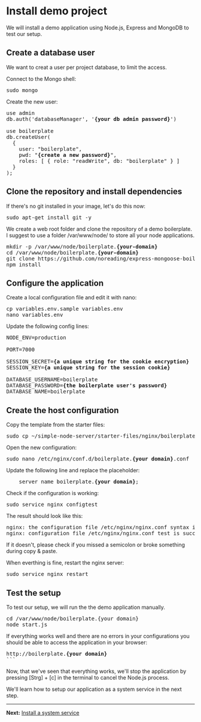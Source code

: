 # Install demo project

We will install a demo application using Node.js, Express and MongoDB to test our setup.

## Create a database user

We want to creat a user per project database, to limit the access.

Connect to the Mongo shell:  
<pre>
sudo mongo
</pre>

Create the new user:  
<pre>
use admin
db.auth('databaseManager', '<b>{your db admin password}</b>')

use boilerplate
db.createUser(
  {
    user: "boilerplate",
    pwd: "<b>{create a new password}</b>",
    roles: [ { role: "readWrite", db: "boilerplate" } ]
  }
);
</pre>

## Clone the repository and install dependencies

If there's no git installed in your image, let's do this now:  
<pre>
sudo apt-get install git -y
</pre>

We create a web root folder and clone the repository of a demo boilerplate.  
I suggest to use a folder /var/www/node/ to store all your node applications.

<pre>
mkdir -p /var/www/node/boilerplate.<b>{your-domain}</b>
cd /var/www/node/boilerplate.<b>{your-domain}</b>
git clone https://github.com/noreading/express-mongoose-boilerplate.git .
npm install
</pre>

## Configure the application

Create a local configuration file and edit it with nano:  
<pre>
cp variables.env.sample variables.env
nano variables.env
</pre>

Update the following config lines:  
<pre>
NODE_ENV=production

PORT=7000

SESSION_SECRET=<b>{a unique string for the cookie encryption}</b>
SESSION_KEY=<b>{a unique string for the session cookie}</b>

DATABASE_USERNAME=boilerplate
DATABASE_PASSWORD=<b>{the boilerplate user's password}</b>
DATABASE_NAME=boilerplate
</pre>

## Create the host configuration

Copy the template from the starter files:  
<pre>
sudo cp ~/simple-node-server/starter-files/nginx/boilerplate.conf /etc/nginx/conf.d/boilerplate.<b>{your domain}</b>.conf
</pre>

Open the new configuration:  
<pre>
sudo nano /etc/nginx/conf.d/boilerplate.<b>{your domain}</b>.conf
</pre>

Update the following line and replace the placeholder:  
<pre>
    server_name boilerplate.<b>{your domain}</b>;
</pre>

Check if the configuration is working:  
<pre>
sudo service nginx configtest
</pre>

The result should look like this:  
<pre>
nginx: the configuration file /etc/nginx/nginx.conf syntax is ok
nginx: configuration file /etc/nginx/nginx.conf test is successful
</pre>

If it doesn't, please check if you missed a semicolon or broke something during copy &amp; paste.

When everthing is fine, restart the nginx server:  
<pre>
sudo service nginx restart
</pre>

## Test the setup

To test our setup, we will run the the demo application manually.

<pre>
cd /var/www/node/boilerplate.{your domain}
node start.js
</pre>

If everything works well and there are no errors in your configurations you should be able to access the application in your browser:

<pre>
http://boilerplate.<b>{your domain}</b>
```
</pre>

Now, that we've seen that everything works, we'll stop the application by pressing [Strg] + [c] in the terminal to cancel the Node.js process.

We'll learn how to setup our application as a system service in the next step.

---
__Next:__ [Install a system service](./install-system-service.md)
